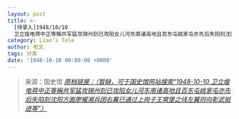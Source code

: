 ```yaml
---
layout: post
title: >-
  [待录入]1948/10/10
  卫立煌电蒋中正等稱共军猛攻锦州刻已攻陷女儿河东南诸高地且百东屯姚家屯亦先后失陷刻沈阳方面廖耀湘兵团右翼已通过上岗子王窝堡之线左翼则向彰武挺进等
category: Liao's Tele
author: 电文
tags: 分类
date: '1948-10-10 00:00:00 +0000'
---
```



> 来源：国史馆 [*原档链接：（暂缺，可于国史馆网站搜索“1948-10-10 卫立煌电蒋中正等稱共军猛攻锦州刻已攻陷女儿河东南诸高地且百东屯姚家屯亦先后失陷刻沈阳方面廖耀湘兵团右翼已通过上岗子王窝堡之线左翼则向彰武挺进等“）*]()
